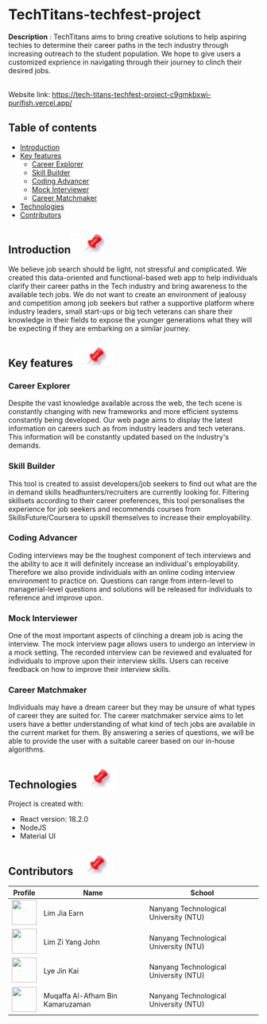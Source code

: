 # TechTitans-techfest-project

**Description** : TechTitans aims to bring creative solutions to help aspiring techies to determine their career paths in the tech industry through increasing outreach to the student population. We hope to give users a customized exprience in navigating through their journey to clinch their desired jobs.

<br>Website link: https://tech-titans-techfest-project-c9gmkbxwi-purifish.vercel.app/</br>

## Table of contents

- [Introduction](#introduction)
- [Key features](#key-features)
    - [Career Explorer](#career-explorer)
    - [Skill Builder](#skill-builder)
    - [Coding Advancer](#coding-advancer)
    - [Mock Interviewer](#mock-interviewer)
    - [Career Matchmaker](#career-matchmaker)
- [Technologies](#technologies)
- [Contributors](#contributors)


## Introduction[![](./README_docsAndimages/pin.svg)](#introduction)

We believe job search should be light, not stressful and complicated. We created this data-oriented and functional-based web app to help individuals clarify their career paths in the Tech industry and bring awareness to the available tech jobs. We do not want to create an environment of jealousy and competition among job seekers but rather a supportive platform where industry leaders, small start-ups or big tech veterans can share their knowledge in their fields to expose the younger generations what they will be expecting if they are embarking on a similar journey. 


## Key features[![](./README_docsAndimages/pin.svg)](#key-features)

### Career Explorer
Despite the vast knowledge available across the web, the tech scene is constantly changing with new frameworks and more efficient systems constantly being developed. Our web page aims to display the latest information on careers such as from industry leaders and tech veterans. This information will be constantly updated based on the industry's demands.

### Skill Builder 
This tool is created to assist developers/job seekers to find out what are the in demand skills headhunters/recruiters are currently looking for. Filtering skillsets according to their career preferences, this tool personalises the experience for job seekers and recommends courses from SkillsFuture/Coursera to upskill themselves to increase their employability.

### Coding Advancer 
Coding interviews may be the toughest component of tech interviews and the ability to ace it will definitely increase an individual's employability. Therefore we also provide individuals with an online coding interview environment to practice on. Questions can range from intern-level to managerial-level questions and solutions will be released for individuals to reference and improve upon.

### Mock Interviewer
One of the most important aspects of clinching a dream job is acing the interview. The mock interview page allows users to undergo an interview in a mock setting. The recorded interview can be reviewed and evaluated for individuals to improve upon their interview skills. Users can receive feedback on how to improve their interview skills.

### Career Matchmaker
Individuals may have a dream career but they may be unsure of what types of career they are suited for. The career matchmaker service aims to let users have a better understanding of what kind of tech jobs are available in the current market for them. By answering a series of questions, we will be able to provide the user with a suitable career based on our in-house algorithms.


## Technologies[![](./README_docsAndimages/pin.svg)](#technologies)

Project is created with:

- React version: 18.2.0
- NodeJS
- Material UI

## Contributors[![](./README_docsAndimages/pin.svg)](#contributors)

| Profile                                                                                                                                           | Name             | School                                 |
| ------------------------------------------------------------------------------------------------------------------------------------------------- | ---------------- | -------------------------------------- |
| <a href='https://github.com/LimJiaEarn' title='LimJiaEarn'> <img src='https://github.com/LimJiaEarn.png' height='50' width='50'/></a> | Lim Jia Earn       | Nanyang Technological University (NTU) |
| <a href='https://github.com/yuandjom' title='yuandjom'> <img src='https://github.com/yuandjom.png' height='50' width='50'/></a>                   | Lim Zi Yang John | Nanyang Technological University (NTU) |
| <a href='https://github.com/jklye' title='jklye'> <img src='https://github.com/jklye.png' height='50' width='50'/></a>                   | Lye Jin Kai | Nanyang Technological University (NTU) |
| <a href='https://github.com/Purifish' title='Purifish'> <img src='https://github.com/Purifish.png' height='50' width='50'/></a>                   | Muqaffa Al-Afham Bin Kamaruzaman  | Nanyang Technological University (NTU) |
